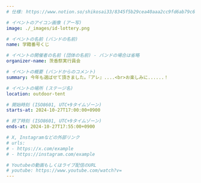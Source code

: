 ```yaml
---
# 仕様: https://www.notion.so/shikosai33/8345f5b29cea40aaa2cc9fd6ab79c6a6?pvs=4#9ae1134163bc41fca64fb5161acf4e19

# イベントのアイコン画像 (アー写)
image: ./_images/id-lottery.png

# イベントの名前 (バンドの名前)
name: 学籍番号くじ

# イベントの開催者の名前 (団体の名前) - バンドの場合は省略
organizer-name: 茨香祭実行員会

# イベントの概要 (バンドからのコメント)
summary: 今年も選ばせて頂きました。『アレ』....<br>お楽しみに......！

# イベントの場所 (ステージ名)
location: outdoor-tent

# 開始時刻 (ISO8601, UTC+9タイムゾーン)
starts-at: 2024-10-27T17:00:00+0900

# 終了時刻 (ISO8601, UTC+9タイムゾーン)
ends-at: 2024-10-27T17:55:00+0900

# X, Instagramなどの外部リンク
# urls:
# - https://x.com/example
# - https://instagram.com/example

# Youtubeの動画もしくはライブ配信のURL
# youtube: https://www.youtube.com/watch?v=
---
```

